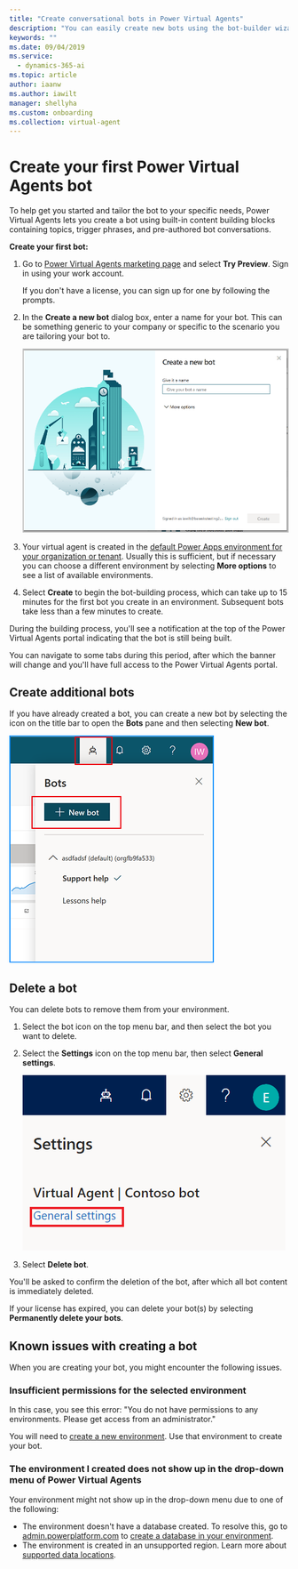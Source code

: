 ```yaml
---
title: "Create conversational bots in Power Virtual Agents"
description: "You can easily create new bots using the bot-builder wizard in Power Virtual Agents."
keywords: ""
ms.date: 09/04/2019
ms.service:
  - dynamics-365-ai
ms.topic: article
author: iaanw
ms.author: iawilt
manager: shellyha
ms.custom: onboarding
ms.collection: virtual-agent
---
```


# Create your first Power Virtual Agents bot

To help get you started and tailor the bot to your specific needs, Power Virtual Agents lets you create a bot using built-in content building blocks containing topics, trigger phrases, and pre-authored bot conversations.

**Create your first bot:**

1. Go to [Power Virtual Agents marketing page](https://go.microsoft.com/fwlink/?linkid=2106332) and select **Try Preview**. Sign in using your work account.

   If you don't have a license, you can sign up for one by following the prompts.
    
1. In the **Create a new bot** dialog box, enter a name for your bot. This can be something generic to your company or specific to the scenario you are tailoring your bot to.

   ![New bot dialog](media/create-new-bot-screen.png)

1. Your virtual agent is created in the [default Power Apps environment for your organization or tenant](environments-first-run-experience.md). Usually this is sufficient, but if necessary you can choose a different environment by selecting **More options** to see a list of available environments.
  
1. Select **Create** to begin the bot-building process, which can take up to 15 minutes for the first bot you create in an environment. Subsequent bots take less than a few minutes to create.


During the building process, you'll see a notification at the top of the Power Virtual Agents portal indicating that the bot is still being built.

You can navigate to some tabs during this period, after which the banner will change and you'll have full access to the Power Virtual Agents portal. 
 

## Create additional bots

If you have already created a bot, you can create a new bot by selecting the icon on the title bar to open the **Bots** pane and then selecting **New bot**.

   ![New bot icon in title bar](media/first-bot-new.png)

## Delete a bot

You can delete bots to remove them from your environment. 

1. Select the bot icon on the top menu bar, and then select the bot you want to delete.

2. Select the **Settings** icon on the top menu bar, then select **General settings**.

   ![General settings](media/general-settings.png)

3. Select **Delete bot**.

You'll be asked to confirm the deletion of the bot, after which all bot content is immediately deleted.

If your license has expired, you can delete your bot(s) by selecting **Permanently delete your bots**.

## Known issues with creating a bot

When you are creating your bot, you might encounter the following issues.

### Insufficient permissions for the selected environment

In this case, you see this error: "You do not have permissions to any environments. Please get access from an administrator."

You will need to [create a new environment](environments-first-run-experience.md). Use that environment to create your bot.

### The environment I created does not show up in the drop-down menu of Power Virtual Agents

Your environment might not show up in the drop-down menu due to one of the following:
 - The environment doesn't have a database created. To resolve this, go to [admin.powerplatform.com](https://admin.powerplatform.com) to [create a database in your environment](/power-platform/admin/create-database).
 - The environment is created in an unsupported region. Learn more about [supported data locations](data-location.md).
